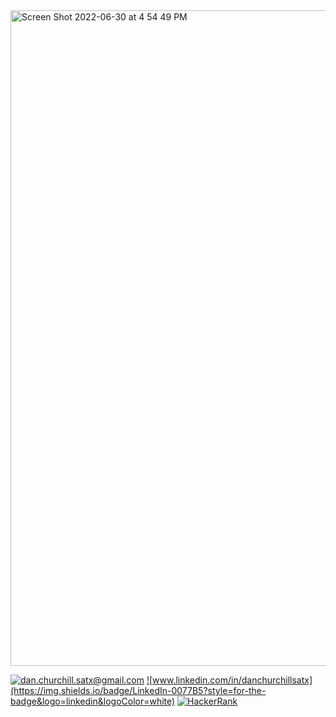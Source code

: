 <img width="1049" alt="Screen Shot 2022-06-30 at 4 54 49 PM" src="https://user-images.githubusercontent.com/106097246/176785513-9b655c74-c351-481c-9426-d19dff2ae9e7.png">


<a href="mailto:dan.churchill.satx@gmail.com">![dan.churchill.satx@gmail.com](https://img.shields.io/badge/Gmail-D14836?style=for-the-badge&logo=gmail&logoColor=white)</a>
<a href="https://www.linkedin.com/in/danchurchillsatx">![www.linkedin.com/in/danchurchillsatx](https://img.shields.io/badge/LinkedIn-0077B5?style=for-the-badge&logo=linkedin&logoColor=white)</a>
<a href="https://www.hackerrank.com/dan_churchill_s1">![HackerRank](https://img.shields.io/badge/-Hackerrank-2EC866?style=for-the-badge&logo=HackerRank&logoColor=white)</a>
